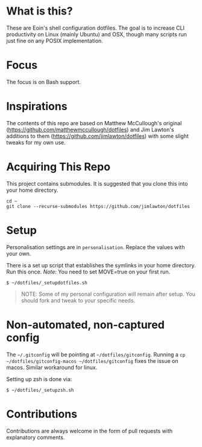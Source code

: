 # What is this?
These are Eoin's shell configuration dotfiles. The goal is to increase CLI productivity on Linux (mainly Ubuntu) and OSX, though many scripts run just fine on any POSIX implementation.

# Focus
The focus is on Bash support.

# Inspirations
The contents of this repo are based on Matthew McCullough's original (https://github.com/matthewmccullough/dotfiles) and Jim Lawton's additions to them (https://github.com/jimlawton/dotfiles) with some slight tweaks for my own use.

# Acquiring This Repo
This project contains submodules. It is suggested that you clone this into your home directory.

    cd ~
    git clone --recurse-submodules https://github.com/jimlawton/dotfiles

# Setup

Personalisation settings are in `personalisation`. Replace the values with your
own.

There is a set up script that establishes the symlinks in your home directory. Run this once. *Note:* You need to set MOVE=true on your first run.
```console
$ ~/dotfiles/_setupdotfiles.sh
```

> NOTE: Some of my personal configuration will remain after setup. You should fork and tweak to your specific needs.

# Non-automated, non-captured config
The `~/.gitconfig` will be pointing at `~/dotfiles/gitconfig`.
Running a `cp ~/dotfiles/gitconfig-macos ~/dotfiles/gitconfig` fixes the issue on macos. Similar workaround for linux.

Setting up zsh is done via:
```console
$ ~/dotfiles/_setupzsh.sh
```

# Contributions
Contributions are always welcome in the form of pull requests with explanatory comments.
